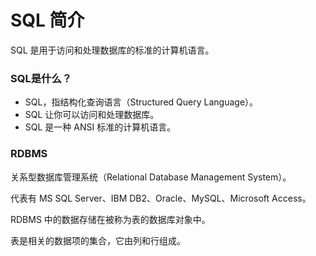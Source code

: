 # SQL 简介

SQL 是用于访问和处理数据库的标准的计算机语言。

### SQL是什么？

* SQL，指结构化查询语言（Structured Query Language）。
* SQL 让你可以访问和处理数据库。
* SQL 是一种 ANSI 标准的计算机语言。

### RDBMS

关系型数据库管理系统（Relational Database Management System）。

代表有 MS SQL Server、IBM DB2、Oracle、MySQL、Microsoft Access。

RDBMS 中的数据存储在被称为表的数据库对象中。

表是相关的数据项的集合，它由列和行组成。



